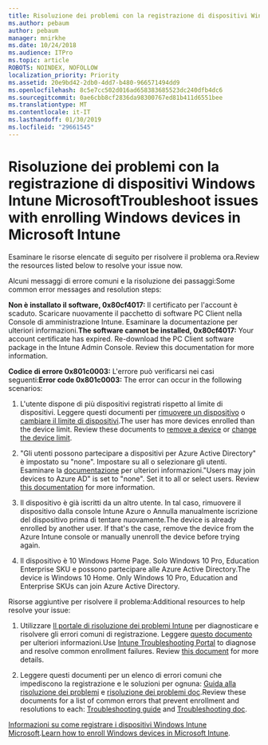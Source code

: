 ```yaml
---
title: Risoluzione dei problemi con la registrazione di dispositivi Windows Intune Microsoft
ms.author: pebaum
author: pebaum
manager: mnirkhe
ms.date: 10/24/2018
ms.audience: ITPro
ms.topic: article
ROBOTS: NOINDEX, NOFOLLOW
localization_priority: Priority
ms.assetid: 20e9bd42-2db0-4dd7-b480-966571494dd9
ms.openlocfilehash: 8c5e7cc502d016ad658383685523dc240dfb4dc6
ms.sourcegitcommit: 0ae6cbb8cf2836da98300767ed81b411d6551bee
ms.translationtype: MT
ms.contentlocale: it-IT
ms.lasthandoff: 01/30/2019
ms.locfileid: "29661545"
---
```

# <a name="troubleshoot-issues-with-enrolling-windows-devices-in-microsoft-intune"></a><span data-ttu-id="c764b-102">Risoluzione dei problemi con la registrazione di dispositivi Windows Intune Microsoft</span><span class="sxs-lookup"><span data-stu-id="c764b-102">Troubleshoot issues with enrolling Windows devices in Microsoft Intune</span></span>

<span data-ttu-id="c764b-103">Esaminare le risorse elencate di seguito per risolvere il problema ora.</span><span class="sxs-lookup"><span data-stu-id="c764b-103">Review the resources listed below to resolve your issue now.</span></span> 
  
<span data-ttu-id="c764b-104">Alcuni messaggi di errore comuni e la risoluzione dei passaggi:</span><span class="sxs-lookup"><span data-stu-id="c764b-104">Some common error messages and resolution steps:</span></span>
  
 <span data-ttu-id="c764b-p101">**Non è installato il software, 0x80cf4017:** Il certificato per l'account è scaduto. Scaricare nuovamente il pacchetto di software PC Client nella Console di amministrazione Intune. Esaminare la documentazione per ulteriori informazioni.</span><span class="sxs-lookup"><span data-stu-id="c764b-p101">**The software cannot be installed, 0x80cf4017:** Your account certificate has expired. Re-download the PC Client software package in the Intune Admin Console. Review this documentation for more information.</span></span> 
  
 <span data-ttu-id="c764b-108">**Codice di errore 0x801c0003:** L'errore può verificarsi nei casi seguenti:</span><span class="sxs-lookup"><span data-stu-id="c764b-108">**Error code 0x801c0003:** The error can occur in the following scenarios:</span></span> 
  
1. <span data-ttu-id="c764b-p102">L'utente dispone di più dispositivi registrati rispetto al limite di dispositivi. Leggere questi documenti per [rimuovere un dispositivo](https://docs.microsoft.com/intune/devices-wipe) o [cambiare il limite di dispositivi](https://docs.microsoft.com/intune/enrollment-restrictions-set#set-device-limit-restrictions).</span><span class="sxs-lookup"><span data-stu-id="c764b-p102">The user has more devices enrolled than the device limit. Review these documents to [remove a device](https://docs.microsoft.com/intune/devices-wipe) or [change the device limit](https://docs.microsoft.com/intune/enrollment-restrictions-set#set-device-limit-restrictions).</span></span>
    
2. <span data-ttu-id="c764b-p103">"Gli utenti possono partecipare a dispositivi per Azure Active Directory" è impostato su "none". Impostare su all o selezionare gli utenti. Esaminare la [documentazione](https://docs.microsoft.com/azure/active-directory/device-management-azure-portal#configure-device-settings) per ulteriori informazioni.</span><span class="sxs-lookup"><span data-stu-id="c764b-p103">"Users may join devices to Azure AD" is set to "none". Set it to all or select users. Review [this documentation](https://docs.microsoft.com/azure/active-directory/device-management-azure-portal#configure-device-settings) for more information.</span></span> 
    
3. <span data-ttu-id="c764b-p104">Il dispositivo è già iscritti da un altro utente. In tal caso, rimuovere il dispositivo dalla console Intune Azure o Annulla manualmente iscrizione del dispositivo prima di tentare nuovamente.</span><span class="sxs-lookup"><span data-stu-id="c764b-p104">The device is already enrolled by another user. If that's the case, remove the device from the Azure Intune console or manually unenroll the device before trying again.</span></span>
    
4. <span data-ttu-id="c764b-p105">Il dispositivo è 10 Windows Home Page. Solo Windows 10 Pro, Education Enterprise SKU e possono partecipare alle Azure Active Directory.</span><span class="sxs-lookup"><span data-stu-id="c764b-p105">The device is Windows 10 Home. Only Windows 10 Pro, Education and Enterprise SKUs can join Azure Active Directory.</span></span>
    
<span data-ttu-id="c764b-118">Risorse aggiuntive per risolvere il problema:</span><span class="sxs-lookup"><span data-stu-id="c764b-118">Additional resources to help resolve your issue:</span></span>
  
1. <span data-ttu-id="c764b-p106">Utilizzare [Il portale di risoluzione dei problemi Intune](https://devicemanagement.microsoft.com/#blade/Microsoft_Intune_DeviceSettings/TroubleshootBlade) per diagnosticare e risolvere gli errori comuni di registrazione. Leggere [questo documento](https://docs.microsoft.com/intune/help-desk-operators) per ulteriori informazioni.</span><span class="sxs-lookup"><span data-stu-id="c764b-p106">Use [Intune Troubleshooting Portal](https://devicemanagement.microsoft.com/#blade/Microsoft_Intune_DeviceSettings/TroubleshootBlade) to diagnose and resolve common enrollment failures. Review [this document](https://docs.microsoft.com/intune/help-desk-operators) for more details.</span></span> 
    
2. <span data-ttu-id="c764b-121">Leggere questi documenti per un elenco di errori comuni che impediscono la registrazione e le soluzioni per ognuna: [Guida alla risoluzione dei problemi](https://support.microsoft.com/help/4089533/troubleshooting-windows-device-enrollment-problems-in-microsoft-intune) e [risoluzione dei problemi doc](https://docs.microsoft.com/intune-classic/troubleshoot/troubleshoot-device-enrollment-in-intune).</span><span class="sxs-lookup"><span data-stu-id="c764b-121">Review these documents for a list of common errors that prevent enrollment and resolutions to each: [Troubleshooting guide](https://support.microsoft.com/help/4089533/troubleshooting-windows-device-enrollment-problems-in-microsoft-intune) and [Troubleshooting doc](https://docs.microsoft.com/intune-classic/troubleshoot/troubleshoot-device-enrollment-in-intune).</span></span>
    
<span data-ttu-id="c764b-122">[Informazioni su come registrare i dispositivi Windows Intune Microsoft](https://docs.microsoft.com/intune/windows-enroll).</span><span class="sxs-lookup"><span data-stu-id="c764b-122">[Learn how to enroll Windows devices in Microsoft Intune](https://docs.microsoft.com/intune/windows-enroll).</span></span>
  

